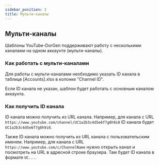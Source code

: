 ```yaml
---
sidebar_position: 3
title: Мульти-каналы
---
```


## Мульти-каналы

Шаблоны YouTube-DorGen поддерживают работу с несколькими каналами на одном аккаунте (мульти-каналы).

### Как работать с мульти-каналами

Для работы с мульти-каналами необходимо указать ID канала в таблице [Accounts].xlsx в колонке "Channel ID".

Если ID канала не указан, шаблон будет работать с основным каналом аккаунта.

### Как получить ID канала

ID канала можно получить из URL канала. Например, для канала с URL `https://www.youtube.com/channel/UC1a2b3c4d5e6f7g8h9i0` ID канала будет `UC1a2b3c4d5e6f7g8h9i0`.

Также ID канала можно получить из URL канала с пользовательским именем. Например, для канала с URL `https://www.youtube.com/c/ChannelName` нужно открыть канал и посмотреть на URL в адресной строке браузера. Там будет ID канала в формате `UC...`.

